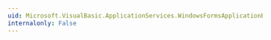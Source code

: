 ```yaml
---
uid: Microsoft.VisualBasic.ApplicationServices.WindowsFormsApplicationBase.HideSplashScreen
internalonly: False
---
```

